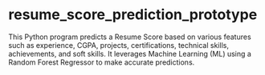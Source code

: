 # resume_score_prediction_prototype
This Python program predicts a Resume Score based on various features such as experience, CGPA, projects, certifications, technical skills, achievements, and soft skills. It leverages Machine Learning (ML) using a Random Forest Regressor to make accurate predictions.
